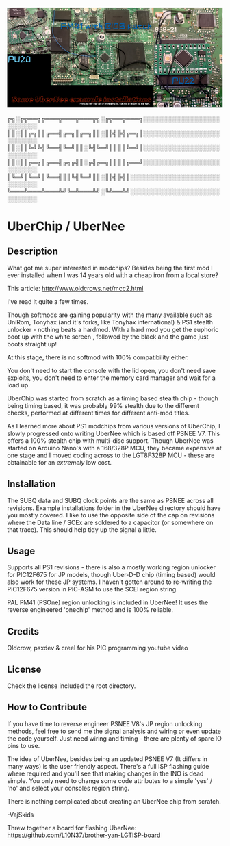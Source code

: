 ![alt text](assets/images/screenshot.png)

╔╗░╔╦══╗╔═══╦═══╦═══╦╗░╔╦══╦═══╗░░░░░░░░░░░░░░░░░░░░░░░░░
║║░║║╔╗║║╔══╣╔═╗║╔═╗║║░║╠╣╠╣╔═╗║░░░░░░░░░░░░░░░░░░░░░░░░░
║║░║║╚╝╚╣╚══╣╚═╝║║░╚╣╚═╝║║║║╚═╝║░░░░░░░░░░░░░░░░░░░░░░░░░
║║░║║╔═╗║╔══╣╔╗╔╣║░╔╣╔═╗║║║║╔══╝░░░░░░░░░░░░░░░░░░░░░░░░░
║╚═╝║╚═╝║╚══╣║║╚╣╚═╝║║░║╠╣╠╣║░░░░░░░░░░░░░░░░░░░░░░░░░░░░
╚═══╩═══╩═══╩╝╚═╩═══╩╝░╚╩══╩╝░░░░░░░░░░░░░░░░░░░░░░░░░░░░

# UberChip / UberNee

## Description

What got me super interested in modchips? Besides being the first mod I ever installed when I was 14 years old with a cheap iron from a local store?

This article: http://www.oldcrows.net/mcc2.html

I've read it quite a few times.


Though softmods are gaining popularity with the many available such as UniRom, Tonyhax (and it's forks, like Tonyhax international) & PS1 stealth unlocker - nothing beats a hardmod. With a hard mod you get the euphoric boot up with the white screen , followed by the black and the game just boots straight up!

At this stage, there is no softmod with 100% compatibility either. 

You don't need to start the console with the lid open, you don't need save exploits, you don't need to enter the memory card manager and wait for a load up.

UberChip was started from scratch as a timing based stealth chip - though being timing based, it was probably 99% stealth due to the different 
checks, performed at different times for different anti-mod titles.

As I learned more about PS1 modchips from various versions of UberChip, I slowly progressed onto writing UberNee which is based off PSNEE V7.
This offers a 100% stealth chip with multi-disc support. Though UberNee was started on Arduino Nano's with a 168/328P MCU, they became expensive
at one stage and I moved coding across to the LGT8F328P MCU - these are obtainable for an *extremely* low cost.


## Installation

The SUBQ data and SUBQ clock points are the same as PSNEE across all revisions.
Example installations folder in the UberNee directory should have you mostly covered. 
I like to use the opposite side of the cap on revisions where the Data line / SCEx are soldered to a capacitor (or somewhere on that trace). 
This should help tidy up the signal a little.

## Usage

Supports all PS1 revisions - there is also a mostly working region unlocker for PIC12F675 for JP models, though Uber-D-D chip (timing based)
would also work for these JP systems. I haven't gotten around to re-writing the PIC12F675 version in PIC-ASM to use the SCEI region string.

PAL PM41 (PSOne) region unlocking is included in UberNee! It uses the reverse engineered 'onechip' method and is 100% reliable.

## Credits

Oldcrow, psxdev & creel for his PIC programming youtube video

## License

Check the license included the root directory.


## How to Contribute

If you have time to reverse engineer PSNEE V8's JP region unlocking methods, feel free to send me the signal analysis and wiring or even update the code yourself. Just need wiring and timing - there are plenty of spare IO pins to use.

The idea of UberNee, besides being an updated PSNEE V7 (It differs in many ways) is the user friendly aspect. There's a full ISP flashing guide
where required and you'll see that making changes in the INO is dead simple. You only need to change some code attributes to a simple 'yes' / 'no' and
select your consoles region string.

There is nothing complicated about creating an UberNee chip from scratch.

-VajSkids



Threw together a board for flashing UberNee: https://github.com/L10N37/brother-yan-LGTISP-board


